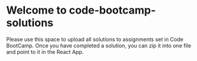 # Welcome to code-bootcamp-solutions
Please use this space to upload all solutions to assignments set in Code BootCamp.
Once you have completed a solution, you can zip it into one file and point to it in the React App.

